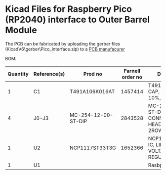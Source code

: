 # Kicad Files for Raspberry Pico (RP2040) interface to Outer Barrel Module

The PCB can be fabricated by uploading the gerber files (KicadV6\gerber\Pico_Interface.zip)  to a [PCB manufacurer](https://jlcpcb.com/) 


BOM:

| Quantity | Reference(s) | Prod no             | Farnell order no | Description                                                |   |
|----------|--------------|---------------------|------------------|------------------------------------------------------------|---|
| 1        | C1           | T491A106K016AT      | 1457414          | T491A106K016AT CAP, 10µF, 16V, 10%, 1206, SMD              |   |
| 4        | J0-J3        | MC-254-12-00-ST-DIP | 2843528          | MC-254-12-00-ST-DIP CONNECTOR, HEADER, 12POS, 2ROW, 2.54MM |   |
| 1        | U2           | NCP1117ST33T3G      | 1652366          | NCP1117ST33T3G IC, LINEAR VOLTAGE REGULATOR                |   |
| 1        | U1           |                     |                  | Rasbperry Pi Pico                                          |   |

